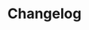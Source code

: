 # Changelog <a href="https://www.eblasoft.com.tr/espocrm-extension-page/number-pro" target="_blank" id="ext-version" data-id="64c26b6e0a7a7f3f7"></a>

<div class="change-log-wrapper" data-id="64c26b6e0a7a7f3f7"></div>